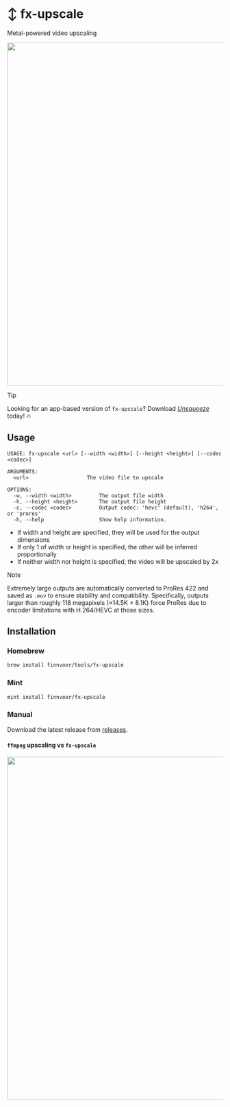 # ↕️ fx-upscale
Metal-powered video upscaling

<p align="center">
<img src="https://github.com/finnvoor/fx-upscale/assets/8284016/c2ab0754-13f8-4fcc-a0f1-c10cf727af6d" width="800" />
</p>

> [!TIP]
> Looking for an app-based version of `fx-upscale`? Download [_Unsqueeze_](https://apps.apple.com/app/apple-store/id6475134617?pt=120542042&ct=github&mt=8) today! 🔥

## Usage
```
USAGE: fx-upscale <url> [--width <width>] [--height <height>] [--codec <codec>]

ARGUMENTS:
  <url>                   The video file to upscale

OPTIONS:
  -w, --width <width>         The output file width
  -h, --height <height>       The output file height
  -c, --codec <codec>         Output codec: 'hevc' (default), 'h264', or 'prores'
  -h, --help                  Show help information.
```
- If width and height are specified, they will be used for the output dimensions
- If only 1 of width or height is specified, the other will be inferred proportionally
- If neither width nor height is specified, the video will be upscaled by 2x

> [!NOTE]
> Extremely large outputs are automatically converted to ProRes 422 and saved as `.mov` to ensure stability and compatibility. Specifically, outputs larger than roughly 118 megapixels (≈14.5K × 8.1K) force ProRes due to encoder limitations with H.264/HEVC at those sizes.

## Installation
### Homebrew
```bash
brew install finnvoor/tools/fx-upscale
```

### Mint
```bash
mint install finnvoor/fx-upscale
```

### Manual
Download the latest release from [releases](https://github.com/Finnvoor/MetalFXUpscale/releases).

#### `ffmpeg` upscaling vs `fx-upscale`
<img src="https://github.com/finnvoor/fx-upscale/assets/8284016/7ae867c2-caef-43d8-8fe3-7048c55f55bd" width="800" />
